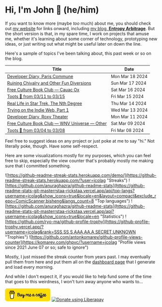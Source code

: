 # Hi, I'm John 👋 (he/him)

If you want to know more (maybe *too* much) about me, you should check out [my website](https://john.colagioia.net/) for links onward, including [my blog, **Entropy Arbitrage**](https://john.colagioia.net/blog).  But the short version is that, in my spare time, I work on projects that amuse me, whether it's learning about some corner of technology, prototyping new ideas, or just writing out what might be useful later on down the line.

Here's a sample of topics I've been talking about, this past week or so on the blog.

|Title|Date|
|-----|-------|
|[Developer Diary, Paris Commune](https://john.colagioia.net/blog/2024/03/18/paris-commune.html)|Mon Mar 18 2024|
|[Ruining Chivalry and Other Fun Diversions](https://john.colagioia.net/blog/2024/03/17/chivalry.html)|Sun Mar 17 2024|
|[Free Culture Book Club — Cauac Ox](https://john.colagioia.net/blog/2024/03/16/cauac-ox.html)|Sat Mar 16 2024|
|[Toots 🦣 from 03/11 to 03/15](https://john.colagioia.net/blog/2024/03/15/week.html)|Fri Mar 15 2024|
|[Real Life in Star Trek, The Nth Degree](https://john.colagioia.net/blog/2024/03/14/nth-degree.html)|Thu Mar 14 2024|
|[Trying on the Indie Web, Part 1](https://john.colagioia.net/blog/2024/03/13/indieweb-1.html)|Wed Mar 13 2024|
|[Developer Diary, Roxy Theater](https://john.colagioia.net/blog/2024/03/11/roxy.html)|Mon Mar 11 2024|
|[Free Culture Book Club — WNV Universe — Other](https://john.colagioia.net/blog/2024/03/09/wnv-universe-4.html)|Sat Mar 09 2024|
|[Toots 🦣 from 03/04 to 03/08](https://john.colagioia.net/blog/2024/03/08/week.html)|Fri Mar 08 2024|

Feel free to suggest ideas on any project or just poke at me to say "hi." Not literally poke, though. Have some self-respect.

Here are some visualizations mostly for my purposes, which you can feel free to skip, especially the view counter that's probably mostly me making sure that I committed something.

![https://github-readme-streak-stats.herokuapp.com/demo/](https://github-readme-streak-stats.herokuapp.com/?user=jcolag "Streaks")
![https://github.com/anuraghazra/github-readme-stats](https://github-readme-stats-git-masterrstaa-rickstaa.vercel.app/api/top-langs?username=jcolag&show_icons=true&locale=en&layout=compact&exclude_repo=ComicScanner,bisheng&langs_count=8 "Top languages")
![https://github.com/anuraghazra/github-readme-stats](https://github-readme-stats-git-masterrstaa-rickstaa.vercel.app/api?username=jcolag&show_icons=true&locale=en "Statistics")
![https://github.com/ryo-ma/github-profile-trophy](https://github-profile-trophy.vercel.app/?username=jcolag&rank=SSS,SS,S,AAA,AA,A,SECRET,UNKNOWN "Trophies")
![https://github.com/antonkomarev/github-profile-views-counter](https://komarev.com/ghpvc/?username=jcolag "Profile views since 2021 June 07 or so; safe to ignore")

Mostly, I just missed the streak counter from years past.  I may eventually pull them from here and put them all on the [dashboard page](https://github.com/jcolag/dash) that I generate and load every morning.

And while I don't expect it, if you would like to help fund some of the time that goes to this weirdness, I won't turn away anyone who wants to...

[<img src="images/default-yellow.png" alt="Buy Me a Coffee" width="150px"/>](https://www.buymeacoffee.com/jcolag)
<a href="https://liberapay.com/jcolag/donate"><img alt="Donate using Liberapay" src="https://liberapay.com/assets/widgets/donate.svg"></a>

